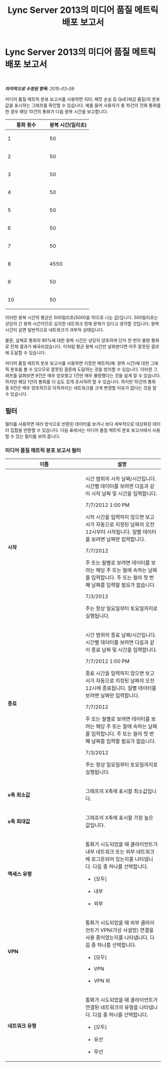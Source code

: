 ﻿---
title: Lync Server 2013의 미디어 품질 메트릭 배포 보고서
TOCTitle: 미디어 품질 메트릭 배포 보고서
ms:assetid: d07996e6-b0a5-4ff8-9512-ab707762b4e2
ms:mtpsurl: https://technet.microsoft.com/ko-kr/library/JJ205262(v=OCS.15)
ms:contentKeyID: 49305103
ms.date: 08/24/2015
mtps_version: v=OCS.15
ms.translationtype: HT
---

# Lync Server 2013의 미디어 품질 메트릭 배포 보고서

 

_**마지막으로 수정된 항목:** 2015-03-09_

미디어 품질 메트릭 분포 보고서를 사용하면 지터, 패킷 손실 등 QoE(체감 품질)의 분포 값을 표시하는 그래프를 확인할 수 있습니다. 예를 들어 사용자가 총 10건의 전화 통화를 한 경우 해당 10건의 통화가 다음 왕복 시간을 보고합니다.


<table>
<colgroup>
<col style="width: 50%" />
<col style="width: 50%" />
</colgroup>
<thead>
<tr class="header">
<th>통화 횟수</th>
<th>왕복 시간(밀리초)</th>
</tr>
</thead>
<tbody>
<tr class="odd">
<td><p>1</p></td>
<td><p>50</p></td>
</tr>
<tr class="even">
<td><p>2</p></td>
<td><p>50</p></td>
</tr>
<tr class="odd">
<td><p>3</p></td>
<td><p>50</p></td>
</tr>
<tr class="even">
<td><p>4</p></td>
<td><p>50</p></td>
</tr>
<tr class="odd">
<td><p>5</p></td>
<td><p>50</p></td>
</tr>
<tr class="even">
<td><p>6</p></td>
<td><p>50</p></td>
</tr>
<tr class="odd">
<td><p>7</p></td>
<td><p>50</p></td>
</tr>
<tr class="even">
<td><p>8</p></td>
<td><p>4550</p></td>
</tr>
<tr class="odd">
<td><p>9</p></td>
<td><p>50</p></td>
</tr>
<tr class="even">
<td><p>10</p></td>
<td><p>50</p></td>
</tr>
</tbody>
</table>


이러한 왕복 시간의 평균은 500밀리초(5000을 10으로 나눈 값)입니다. 500밀리초는 상당히 긴 왕복 시간이므로 심각한 네트워크 정체 문제가 있다고 생각할 것입니다. 왕복 시간이 길면 일번적으로 네트워크가 과부하 상태입니다.

물론, 실제로 통화의 90%에 대한 왕복 시간은 상당히 양호하며 단지 한 번의 불량 통화로 전체 결과가 왜곡되었습니다. 이처럼 평균 왕복 시간만 살펴본다면 아주 잘못된 결과에 도달할 수 있습니다.

미디어 품질 메트릭 분포 보고서를 사용하면 지정한 메트릭(예: 왕복 시간)에 대한 그래픽 분포를 볼 수 있으므로 잘못된 결론에 도달하는 것을 방지할 수 있습니다. 이러한 그래프를 살펴보면 9건은 매우 양호했고 1건만 매우 불량했다는 것을 쉽게 알 수 있습니다. 하지만 해당 1건의 통화를 더 심도 있게 조사하려 할 수 있습니다. 하지만 10건의 통화 중 9건은 매우 양호하므로 아직까지는 네트워크를 크게 변경할 이유가 없다는 것을 알 수 있습니다.

## 필터

필터를 사용하면 여러 방식으로 반환된 데이터를 보거나 보다 세부적으로 대상화된 데이터 집합을 반환할 수 있습니다. 다음 표에서는 미디어 품질 메트릭 분포 보고서에서 사용할 수 있는 필터를 보여 줍니다.

### 미디어 품질 메트릭 분포 보고서 필터

<table>
<colgroup>
<col style="width: 50%" />
<col style="width: 50%" />
</colgroup>
<thead>
<tr class="header">
<th>이름</th>
<th>설명</th>
</tr>
</thead>
<tbody>
<tr class="odd">
<td><p><strong>시작</strong></p></td>
<td><p>시간 범위의 시작 날짜/시간입니다. 시간별 데이터를 보려면 다음과 같이 시작 날짜 및 시간을 입력합니다.</p>
<p>7/7/2012 1:00 PM</p>
<p>시작 시간을 입력하지 않으면 보고서가 자동으로 지정된 날짜의 오전 12시부터 시작됩니다. 일별 데이터를 보려면 날짜만 입력합니다.</p>
<p>7/7/2012</p>
<p>주 또는 월별로 보려면 데이터를 보려는 해당 주 또는 월에 속하는 날짜를 입력합니다. 주 또는 월의 첫 번째 날짜를 입력할 필요가 없습니다.</p>
<p>7/3/2012</p>
<p>주는 항상 일요일부터 토요일까지로 실행됩니다.</p></td>
</tr>
<tr class="even">
<td><p><strong>종료</strong></p></td>
<td><p>시간 범위의 종료 날짜/시간입니다. 시간별 데이터를 보려면 다음과 같이 종료 날짜 및 시간을 입력합니다.</p>
<p>7/7/2012 1:00 PM</p>
<p>종료 시간을 입력하지 않으면 보고서가 자동으로 지정된 날짜의 오전 12시에 종료됩니다. 일별 데이터를 보려면 날짜만 입력합니다.</p>
<p>7/7/2012</p>
<p>주 또는 월별로 보려면 데이터를 보려는 해당 주 또는 월에 속하는 날짜를 입력합니다. 주 또는 월의 첫 번째 날짜를 입력할 필요가 없습니다.</p>
<p>7/3/2012</p>
<p>주는 항상 일요일부터 토요일까지로 실행됩니다.</p></td>
</tr>
<tr class="odd">
<td><p><strong>x축 최소값</strong></p></td>
<td><p>그래프의 X축에 표시할 최소값입니다.</p></td>
</tr>
<tr class="even">
<td><p><strong>x축 최대값</strong></p></td>
<td><p>그래프의 X축에 표시할 가장 높은 값입니다.</p></td>
</tr>
<tr class="odd">
<td><p><strong>액세스 유형</strong></p></td>
<td><p>통화가 시도되었을 때 클라이언트가 내부 네트워크 또는 외부 네트워크에 로그온되어 있는지를 나타냅니다. 다음 중 하나를 선택합니다.</p>
<ul>
<li><p>[모두]</p></li>
<li><p>내부</p></li>
<li><p>외부</p></li>
</ul></td>
</tr>
<tr class="even">
<td><p><strong>VPN</strong></p></td>
<td><p>통화가 시도되었을 때 외부 클라이언트가 VPN(가상 사설망) 연결을 사용 중이었는지를 나타냅니다. 다음 중 하나를 선택합니다.</p>
<ul>
<li><p>[모두]</p></li>
<li><p>VPN</p></li>
<li><p>VPN 외</p></li>
</ul></td>
</tr>
<tr class="odd">
<td><p><strong>네트워크 유형</strong></p></td>
<td><p>통화가 시도되었을 때 클라이언트가 연결된 네트워크의 유형을 나타냅니다. 다음 중 하나를 선택합니다.</p>
<ul>
<li><p>[모두]</p></li>
<li><p>유선</p></li>
<li><p>무선</p></li>
</ul></td>
</tr>
</tbody>
</table>

